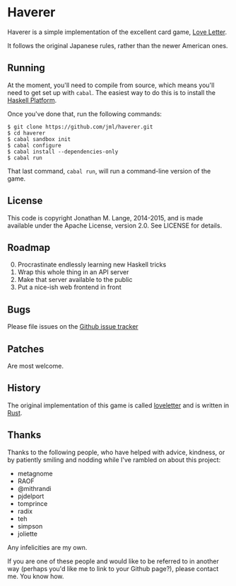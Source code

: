 # Haverer

Haverer is a simple implementation of the excellent card game,
[Love Letter](http://boardgamegeek.com/boardgame/129622/love-letter).

It follows the original Japanese rules, rather than the newer American ones.

## Running

At the moment, you'll need to compile from source, which means you'll need to
get set up with `cabal`. The easiest way to do this is to install the
[Haskell Platform](https://www.haskell.org/platform/).

Once you've done that, run the following commands:

```
$ git clone https://github.com/jml/haverer.git
$ cd haverer
$ cabal sandbox init
$ cabal configure
$ cabal install --dependencies-only
$ cabal run
```

That last command, `cabal run`, will run a command-line version of the game.

## License

This code is copyright Jonathan M. Lange, 2014-2015, and is made available
under the Apache License, version 2.0. See LICENSE for details.

## Roadmap

0. Procrastinate endlessly learning new Haskell tricks
1. Wrap this whole thing in an API server
2. Make that server available to the public
3. Put a nice-ish web frontend in front

## Bugs

Please file issues on the
[Github issue tracker](https://github.com/jml/haverer/issues)

## Patches

Are most welcome.

## History

The original implementation of this game is called
[loveletter](https://github.com/jml/loveletter) and is written in
[Rust](http://www.rust-lang.org/).

## Thanks

Thanks to the following people, who have helped with advice, kindness, or by patiently
smiling and nodding while I've rambled on about this project:

* metagnome
* RAOF
* @mithrandi
* pjdelport
* tomprince
* radix
* teh
* simpson
* joliette

Any infelicities are my own.

If you are one of these people and would like to be referred to in another way
(perhaps you'd like me to link to your Github page?), please contact me. You
know how.

